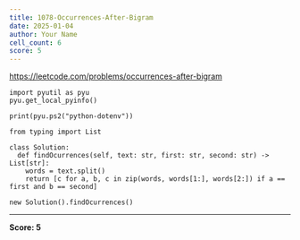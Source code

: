 ```yaml
---
title: 1078-Occurrences-After-Bigram
date: 2025-01-04
author: Your Name
cell_count: 6
score: 5
---
```


https://leetcode.com/problems/occurrences-after-bigram


```
import pyutil as pyu
pyu.get_local_pyinfo()
```


```
print(pyu.ps2("python-dotenv"))
```


```
from typing import List
```


```
class Solution:
  def findOcurrences(self, text: str, first: str, second: str) -> List[str]:
    words = text.split()
    return [c for a, b, c in zip(words, words[1:], words[2:]) if a == first and b == second]
```


```
new Solution().findOcurrences()
```


---
**Score: 5**